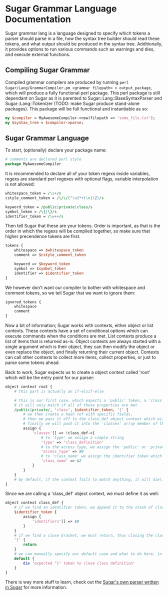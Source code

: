 # Sugar Grammar Language Documentation
Sugar grammar lang is a language designed to specify which tokens a parser should parse in a file, how the syntax tree builder should read these tokens, and what output should be produced in the syntax tree. Additionally, it provides options to run various commands such as warnings and dies, and execute external functions.

## Compiling Sugar Grammar
Compiled grammar compilers are produced by running ```perl Sugar/Lang/GrammarCompiler.pm <grammar filepath> > output_package```, which will produce a fully functional perl package. This perl package is still dependant on Sugar as it is parented to Sugar::Lang::BaseSyntaxParser and Sugar::Lang::Tokenizer (TODO: make Sugar produce stand-alone packages). This package will be full functional and instantiable as so:

```perl
my $compiler = MyAwesomeCompiler->new(filepath => 'some_file.txt');
my $syntax_tree = $compiler->parse;
```

## Sugar Grammar Language
To start, (optionally) declare your package name:
```perl
# comments are declared perl style
package MyAwesomeCompiler
```

It is recommended to declare all of your token regexs inside variables, regexs are standard perl regexes with optional flags, variable interpolation is not allowed:
```perl
whitespace_token = /\s+/s
cstyle_comment_token = /\/\/[^\n]*+(\n|\Z)/s

keyword_token = /public|private|class/s
symbol_token = /\{|\}/s
identifier_token = /\w++/s
```

Then tell Sugar that these are your tokens. Order is important, as that is the order in which the regexs will be compiled together, so make sure that higher precendence tokens are first.
```perl
tokens {
	whitespace => $whitespace_token
	comment => $cstyle_comment_token

	keyword => $keyword_token
	symbol => $symbol_token
	identifier => $identifier_token
}
```

We however don't want our compiler to bother with whitespace and comment tokens, so we tell Sugar that we want to ignore them:
```perl
ignored_tokens {
	whitespace
	comment
}
```

Now a bit of information; Sugar works with contexts, either object or list contexts. These contexts have a set of conditional options which can execute commands when the conditions are met. List contexts produce a list of items that is returned as-is. Object contexts are always started with a single argument which is their object, they can then modify the object or even replace the object, and finally returning their current object. Contexts can call other contexts to collect more items, collect properties, or just to parse some tokens ahead.

Back to work, Sugar expects us to create a object context called 'root' which will be the entry point for our parser:
```perl
object context root {
	# this part is actually an if-elsif-else

	# this is our first case, which expects a 'public' token, a 'class' token, an identifier token which matches the identifier regex, and finally a '{' token
	# it will only match if all of these properties are met
	/public|private/, 'class', $identifier_token, '{' {
		# we then create a hash ref with specific fields, 
		# then we pass it off to the class_def object context which will parse the insides of the class before returning
		# finally we will push it into the 'classes' array member of the root context object
		assign {
			'classes'[] => !class_def->{
				# to 'type' we assign a simple string
				'type' => 'class_definition'
				# to the access type, we assign the 'public' or 'private' we matched earlier
				'access_type' => $0
				# to 'class_name' we assign the identifier token which we matched earlier
				'class_name' => $2
			}
		}
	}
	# by default, if the context fails to match anything, it will die()
}
```

Since we are calling a 'class_def' object context, we must define it as well:
```perl
object context class_def {
	# if we find an identifier token, we append it to the stash of class identifiers
	$identifier_token {
		assign {
			'identifiers'[] => $0
		}
	}
	# if we find a close bracket, we must return, thus closing the class definition context
	'}' {
		return
	}
	# we can manually specify our default case and what to do here, in this case we want the code to die explicitly
	default {
		die 'expected "}" token to close class definition'
	}
}
```

There is way more stuff to learn, check out the [Sugar's own parser written in Sugar](../../grammar/sugar_grammar) for more information.

